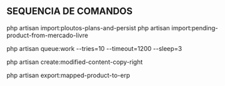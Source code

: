 ## SEQUENCIA DE COMANDOS

php artisan import:ploutos-plans-and-persist
php artisan import:pending-product-from-mercado-livre

php artisan queue:work --tries=10 --timeout=1200  --sleep=3

php artisan create:modified-content-copy-right

php artisan export:mapped-product-to-erp
